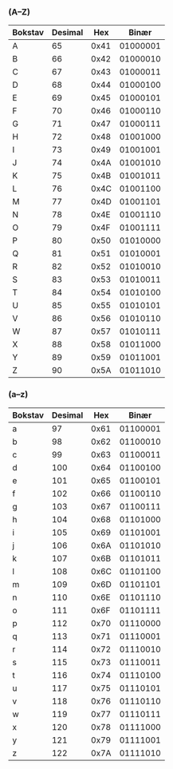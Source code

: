 ### (A–Z)

| Bokstav | Desimal | Hex     | Binær      |
|---------|---------|---------|------------|
| A       | 65      | 0x41    | 01000001   |
| B       | 66      | 0x42    | 01000010   |
| C       | 67      | 0x43    | 01000011   |
| D       | 68      | 0x44    | 01000100   |
| E       | 69      | 0x45    | 01000101   |
| F       | 70      | 0x46    | 01000110   |
| G       | 71      | 0x47    | 01000111   |
| H       | 72      | 0x48    | 01001000   |
| I       | 73      | 0x49    | 01001001   |
| J       | 74      | 0x4A    | 01001010   |
| K       | 75      | 0x4B    | 01001011   |
| L       | 76      | 0x4C    | 01001100   |
| M       | 77      | 0x4D    | 01001101   |
| N       | 78      | 0x4E    | 01001110   |
| O       | 79      | 0x4F    | 01001111   |
| P       | 80      | 0x50    | 01010000   |
| Q       | 81      | 0x51    | 01010001   |
| R       | 82      | 0x52    | 01010010   |
| S       | 83      | 0x53    | 01010011   |
| T       | 84      | 0x54    | 01010100   |
| U       | 85      | 0x55    | 01010101   |
| V       | 86      | 0x56    | 01010110   |
| W       | 87      | 0x57    | 01010111   |
| X       | 88      | 0x58    | 01011000   |
| Y       | 89      | 0x59    | 01011001   |
| Z       | 90      | 0x5A    | 01011010   |


### (a–z)

| Bokstav | Desimal | Hex     | Binær      |
|---------|---------|---------|------------|
| a       | 97      | 0x61    | 01100001   |
| b       | 98      | 0x62    | 01100010   |
| c       | 99      | 0x63    | 01100011   |
| d       | 100     | 0x64    | 01100100   |
| e       | 101     | 0x65    | 01100101   |
| f       | 102     | 0x66    | 01100110   |
| g       | 103     | 0x67    | 01100111   |
| h       | 104     | 0x68    | 01101000   |
| i       | 105     | 0x69    | 01101001   |
| j       | 106     | 0x6A    | 01101010   |
| k       | 107     | 0x6B    | 01101011   |
| l       | 108     | 0x6C    | 01101100   |
| m       | 109     | 0x6D    | 01101101   |
| n       | 110     | 0x6E    | 01101110   |
| o       | 111     | 0x6F    | 01101111   |
| p       | 112     | 0x70    | 01110000   |
| q       | 113     | 0x71    | 01110001   |
| r       | 114     | 0x72    | 01110010   |
| s       | 115     | 0x73    | 01110011   |
| t       | 116     | 0x74    | 01110100   |
| u       | 117     | 0x75    | 01110101   |
| v       | 118     | 0x76    | 01110110   |
| w       | 119     | 0x77    | 01110111   |
| x       | 120     | 0x78    | 01111000   |
| y       | 121     | 0x79    | 01111001   |
| z       | 122     | 0x7A    | 01111010   |
